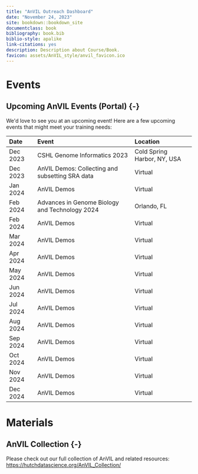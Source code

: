 ```yaml
---
title: "AnVIL Outreach Dashboard"
date: "November 24, 2023"
site: bookdown::bookdown_site
documentclass: book
bibliography: book.bib
biblio-style: apalike
link-citations: yes
description: Description about Course/Book.
favicon: assets/AnVIL_style/anvil_favicon.ico
---
```



# Events

## Upcoming AnVIL Events (Portal) {-}

We'd love to see you at an upcoming event! Here are a few upcoming events that might meet your training needs:

<table>
 <thead>
  <tr>
   <th style="text-align:left;"> Date </th>
   <th style="text-align:left;"> Event </th>
   <th style="text-align:left;"> Location </th>
  </tr>
 </thead>
<tbody>
  <tr>
   <td style="text-align:left;"> Dec 2023 </td>
   <td style="text-align:left;"> CSHL Genome Informatics 2023 </td>
   <td style="text-align:left;"> Cold Spring Harbor, NY, USA </td>
  </tr>
  <tr>
   <td style="text-align:left;"> Dec 2023 </td>
   <td style="text-align:left;"> AnVIL Demos: Collecting and subsetting SRA data </td>
   <td style="text-align:left;"> Virtual </td>
  </tr>
  <tr>
   <td style="text-align:left;"> Jan 2024 </td>
   <td style="text-align:left;"> AnVIL Demos </td>
   <td style="text-align:left;"> Virtual </td>
  </tr>
  <tr>
   <td style="text-align:left;"> Feb 2024 </td>
   <td style="text-align:left;"> Advances in Genome Biology and Technology 2024 </td>
   <td style="text-align:left;"> Orlando, FL </td>
  </tr>
  <tr>
   <td style="text-align:left;"> Feb 2024 </td>
   <td style="text-align:left;"> AnVIL Demos </td>
   <td style="text-align:left;"> Virtual </td>
  </tr>
  <tr>
   <td style="text-align:left;"> Mar 2024 </td>
   <td style="text-align:left;"> AnVIL Demos </td>
   <td style="text-align:left;"> Virtual </td>
  </tr>
  <tr>
   <td style="text-align:left;"> Apr 2024 </td>
   <td style="text-align:left;"> AnVIL Demos </td>
   <td style="text-align:left;"> Virtual </td>
  </tr>
  <tr>
   <td style="text-align:left;"> May 2024 </td>
   <td style="text-align:left;"> AnVIL Demos </td>
   <td style="text-align:left;"> Virtual </td>
  </tr>
  <tr>
   <td style="text-align:left;"> Jun 2024 </td>
   <td style="text-align:left;"> AnVIL Demos </td>
   <td style="text-align:left;"> Virtual </td>
  </tr>
  <tr>
   <td style="text-align:left;"> Jul 2024 </td>
   <td style="text-align:left;"> AnVIL Demos </td>
   <td style="text-align:left;"> Virtual </td>
  </tr>
  <tr>
   <td style="text-align:left;"> Aug 2024 </td>
   <td style="text-align:left;"> AnVIL Demos </td>
   <td style="text-align:left;"> Virtual </td>
  </tr>
  <tr>
   <td style="text-align:left;"> Sep 2024 </td>
   <td style="text-align:left;"> AnVIL Demos </td>
   <td style="text-align:left;"> Virtual </td>
  </tr>
  <tr>
   <td style="text-align:left;"> Oct 2024 </td>
   <td style="text-align:left;"> AnVIL Demos </td>
   <td style="text-align:left;"> Virtual </td>
  </tr>
  <tr>
   <td style="text-align:left;"> Nov 2024 </td>
   <td style="text-align:left;"> AnVIL Demos </td>
   <td style="text-align:left;"> Virtual </td>
  </tr>
  <tr>
   <td style="text-align:left;"> Dec 2024 </td>
   <td style="text-align:left;"> AnVIL Demos </td>
   <td style="text-align:left;"> Virtual </td>
  </tr>
</tbody>
</table>

# Materials

## AnVIL Collection {-}

Please check out our full collection of AnVIL and related resources: https://hutchdatascience.org/AnVIL_Collection/

